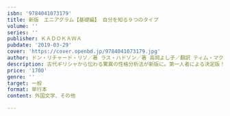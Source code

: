 ```yaml
---
isbn: '9784041073179'
title: 新版　エニアグラム【基礎編】 自分を知る９つのタイプ
volume: ''
series: ''
publisher: ＫＡＤＯＫＡＷＡ
pubdate: '2019-03-29'
cover: 'https://cover.openbd.jp/9784041073179.jpg'
author: ドン・リチャード・リソ／著 ラス・ハドソン／著 高岡よし子／翻訳 ティム・マクリーン／翻訳
description: 古代ギリシャから伝わる驚異の性格分析法が新版に。第一人者による決定版！
price: '1700'
genre: ''
target: 一般
format: 単行本
content: 外国文学、その他

---
```

